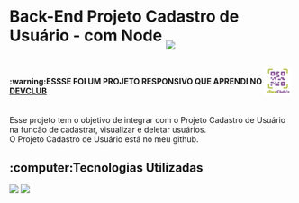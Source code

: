 # Back-End Projeto Cadastro de Usuário - com Node <img src="https://skillicons.dev/icons?i=nodejs" width="50px" style="position: relative; top: 15px;">
<h4>:warning:ESSSE FOI UM PROJETO RESPONSIVO QUE APRENDI NO <a href="https://rodolfomori.com.br/devclub"> <img src="https://github.com/filipeboneberge/Projeto-Responsivo-Easy-Shopping/blob/master/assets/img/logo-devclub.png?raw=true" width="50px" style="position: relative; top: 20px;">DEVCLUB </a></h4>
<br>Esse projeto tem o objetivo de integrar com o Projeto Cadastro de Usuário na funcão de cadastrar, visualizar e deletar usuários.
<br>O Projeto Cadastro de Usuário está no meu github.
<br>
<h2>:computer:Tecnologias Utilizadas</h2>
<img src="https://img.shields.io/badge/Node.js-43853D?style=for-the-badge&logo=node.js&logoColor=white)">
<img src="https://img.shields.io/badge/Express.js-404D59?style=for-the-badge">
